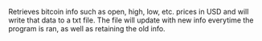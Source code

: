 Retrieves bitcoin info such as open, high, low, etc. prices in USD and will write that data to a txt file. The file will update with new info everytime the program is ran, as well as retaining the old info.
